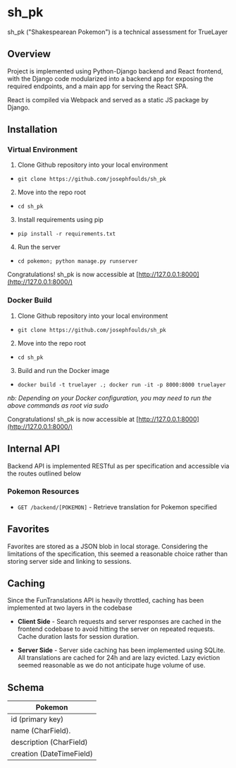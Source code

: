 # sh_pk

sh_pk ("Shakespearean Pokemon") is a technical assessment for TrueLayer

## Overview
Project is implemented using Python-Django backend and React frontend, with the Django code modularized into a backend app for exposing the required endpoints, and a main app for serving the React SPA.

React is compiled via Webpack and served as a static JS package by Django.

## Installation
### Virtual Environment
1) Clone Github repository into your local environment
* `git clone https://github.com/josephfoulds/sh_pk`

2) Move into the repo root
* `cd sh_pk`

3) Install requirements using pip
* `pip install -r requirements.txt`

4) Run the server
* `cd pokemon; python manage.py runserver`

Congratulations! sh_pk is now accessible at [http://127.0.0.1:8000](http://127.0.0.1:8000/)

### Docker Build
1) Clone Github repository into your local environment
* `git clone https://github.com/josephfoulds/sh_pk`

2) Move into the repo root
* `cd sh_pk`

3) Build and run the Docker image
* `docker build -t truelayer .; docker run -it -p 8000:8000 truelayer`

*nb: Depending on your Docker configuration, you may need to run the above commands as root via sudo*

Congratulations! sh_pk is now accessible at [http://127.0.0.1:8000](http://127.0.0.1:8000/)

## Internal API
Backend API is implemented RESTful as per specification and accessible via the routes outlined below

### Pokemon Resources
* `GET /backend/[POKEMON]` - Retrieve translation for Pokemon specified

## Favorites
Favorites are stored as a JSON blob in local storage. Considering the limitations of the specification, this seemed a reasonable choice rather than storing server side and linking to sessions.

## Caching
Since the FunTranslations API is heavily throttled, caching has been implemented at two layers in the codebase

* **Client Side** - Search requests and server responses are cached in the frontend codebase to avoid hitting the server on repeated requests. Cache duration lasts for session duration.

* **Server Side** - Server side caching has been implemented using SQLite. All translations are cached for 24h and are lazy evicted. Lazy eviction seemed reasonable as we do not anticipate huge volume of use.

## Schema

|         Pokemon          |
| ------------------------ |
| id (primary key)         |
| name (CharField).        |
| description (CharField)  |
| creation (DateTimeField) |
